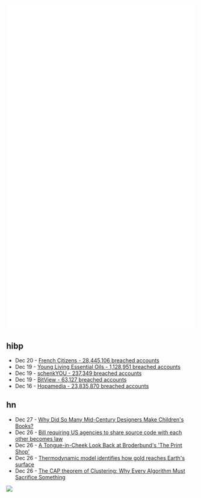 ![Metrics](https://raw.githubusercontent.com/phixion/phixion/master/metrics.svg)

## hibp

<!--
for https://github.com/phixion/phixion/blob/main/.github/workflows/feeds.yml
-->
<!--START_SECTION:haveibeenpwnd-->
- Dec 20 - [French Citizens - 28,445,106 breached accounts](https://haveibeenpwned.com/PwnedWebsites#FrenchCitizens)
- Dec 19 - [Young Living Essential Oils - 1,128,951 breached accounts](https://haveibeenpwned.com/PwnedWebsites#YoungLivingEssentialOils)
- Dec 19 - [schenkYOU - 237,349 breached accounts](https://haveibeenpwned.com/PwnedWebsites#schenkYOU)
- Dec 19 - [BitView - 63,127 breached accounts](https://haveibeenpwned.com/PwnedWebsites#BitView)
- Dec 16 - [Hopamedia - 23,835,870 breached accounts](https://haveibeenpwned.com/PwnedWebsites#Hopamedia)
<!--END_SECTION:haveibeenpwnd-->

## hn

<!--
for https://github.com/phixion/phixion/blob/main/.github/workflows/feeds.yml
-->
<!--START_SECTION:hn-->
- Dec 27 - [Why Did So Many Mid-Century Designers Make Children's Books?](https://eyeondesign.aiga.org/why-did-so-many-mid-century-designers-make-childrens-books/)
- Dec 26 - [Bill requiring US agencies to share source code with each other becomes law](https://fedscoop.com/agencies-must-share-custom-source-code-under-new-share-it-act/)
- Dec 26 - [A Tongue-in-Cheek Look Back at Broderbund's 'The Print Shop'](https://theprintshop.club/2021/07/12/a-tongue-in-cheek-look-back-at-broderbunds-the-print-shop/)
- Dec 26 - [Thermodynamic model identifies how gold reaches Earth's surface](https://phys.org/news/2024-12-thermodynamic-gold-earth-surface.html)
- Dec 26 - [The CAP theorem of Clustering: Why Every Algorithm Must Sacrifice Something](https://blog.codingconfessions.com/p/the-cap-theorem-of-clustering)
<!--END_SECTION:hn-->

<!--
for https://yhype.me
-->
![](https://hit.yhype.me/github/profile?user_id=13013670)
